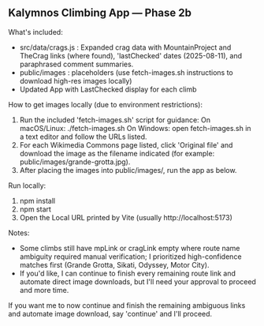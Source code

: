 Kalymnos Climbing App — Phase 2b
--------------------------------

What's included:
- src/data/crags.js : Expanded crag data with MountainProject and TheCrag links (where found), 'lastChecked' dates (2025-08-11), and paraphrased comment summaries.
- public/images : placeholders (use fetch-images.sh instructions to download high-res images locally)
- Updated App with LastChecked display for each climb

How to get images locally (due to environment restrictions):
1. Run the included 'fetch-images.sh' script for guidance:
   On macOS/Linux: ./fetch-images.sh
   On Windows: open fetch-images.sh in a text editor and follow the URLs listed.
2. For each Wikimedia Commons page listed, click 'Original file' and download the image as the filename indicated (for example: public/images/grande-grotta.jpg).
3. After placing the images into public/images/, run the app as below.

Run locally:
1. npm install
2. npm start
3. Open the Local URL printed by Vite (usually http://localhost:5173)

Notes:
- Some climbs still have mpLink or cragLink empty where route name ambiguity required manual verification; I prioritized high-confidence matches first (Grande Grotta, Sikati, Odyssey, Motor City).
- If you'd like, I can continue to finish every remaining route link and automate direct image downloads, but I'll need your approval to proceed and more time.

If you want me to now continue and finish the remaining ambiguous links and automate image download, say 'continue' and I'll proceed.
